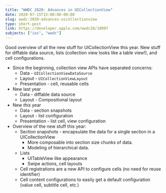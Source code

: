 ```yaml
---
title: "WWDC 2020: Advances in UICollectionView"
date: 2020-07-15T15:00:00-00:00
slug: wwdc-2020-advances-uicollectionview
type: short-post
link: https://developer.apple.com/wwdc20/10097
subjects: ["ios", "wwdc"]
---
```


Good overview of all the new stuff for UICollectionView this year. New stuff for diffable data source, lists (collection view looks like a table view!), and cell configurations.

* Since the beginning, collection view APIs have separated concerns:
    * Data - `UICollectionViewDataSource`
    * Layout - `UICollectionViewLayout`
    * Presentation - cell, reusable cells
* New last year
    * Data - diffable data source
    * Layout - Compositional layout
* New _this_ year
    * Data - section snapshots
    * Layout - list configuration
    * Presentation - list cell, view configuration
* Overview of the new stuff this year:
    * Section snapshots - encapsulate the data for a single section in a UICollectionView
        * More composable into section size chunks of data.
        * Modeling of hierarchical data.
    * Lists
        * UITableView like appearance
        * Swipe actions, cell layouts
    * Cell registrations are a new API to configure cells (no need for reuse identifier)
    * Cell content configurations to easily get a default configuration (value cell, subtitle cell, etc.)